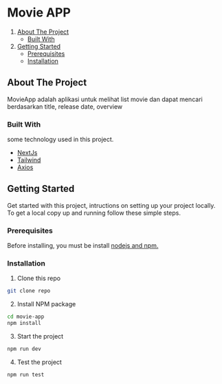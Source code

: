 # Movie APP
<!-- NAVIGATION -->
<ol>
    <li>
      <a href="#about-the-project">About The Project</a>
      <ul>
        <li><a href="#built-with">Built With</a></li>
      </ul>
    </li>
    <li>
      <a href="#getting-started">Getting Started</a>
      <ul>
        <li><a href="#prerequisites">Prerequisites</a></li>
        <li><a href="#installation">Installation</a></li>
      </ul>
    </li>
</ol>
<!-- ABOUT THE PROJECT -->

## About The Project

MovieApp adalah aplikasi untuk melihat list movie dan dapat mencari berdasarkan title, release date, overview

### Built With

some technology used in this project.
- [NextJs](https://nextjs.org/)
- [Tailwind](https://tailwindui.com/)
- [Axios](https://www.npmjs.com/package/axios)

<!-- GETTING STARTED -->
## Getting Started
Get started with this project, intructions on setting up your project locally.<br />
To get a local copy up and running follow these simple steps.
### Prerequisites
Before installing, you must be install [nodejs and npm.](https://nodejs.org)
### Installation
1. Clone this repo
```sh
git clone repo
```
2. Install NPM package
```sh
cd movie-app
npm install

```
3. Start the project
```sh
npm run dev
```

4. Test the project
```sh
npm run test
```
